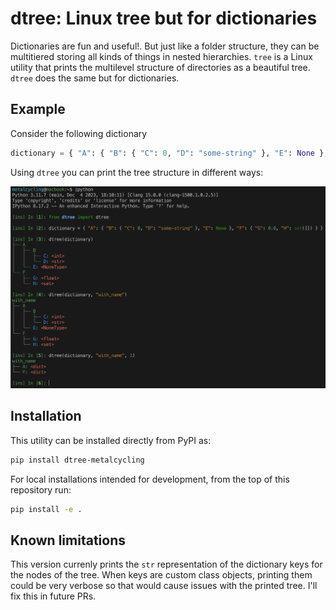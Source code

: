 # **dtree**: Linux **tree** but for dictionaries

Dictionaries are fun and useful!. But just like a folder structure, they can be multitiered storing all kinds of things in nested hierarchies. `tree` is a Linux utility that prints the multilevel structure of directories as a beautiful tree. `dtree` does the same but for dictionaries.

## Example

Consider the following dictionary

```python
dictionary = { "A": { "B": { "C": 0, "D": "some-string" }, "E": None }, "F": { "G": 0.0, "H": set([]) } }
```

Using `dtree` you can print the tree structure in different ways:

![Demo](https://github.com/metalcycling/dtree/blob/25ed816adacc2cbce20ecd02910891eeb1cb3106/docs/dtree.png?raw=true "Demo")

## Installation

This utility can be installed directly from PyPI as:

```bash
pip install dtree-metalcycling
```

For local installations intended for development, from the top of this repository run:

```bash
pip install -e .
```

## Known limitations

This version currenly prints the `str` representation of the dictionary keys for the nodes of the tree. When keys are custom class objects, printing them could be very verbose so that would cause issues with the printed tree. I'll fix this in future PRs.

